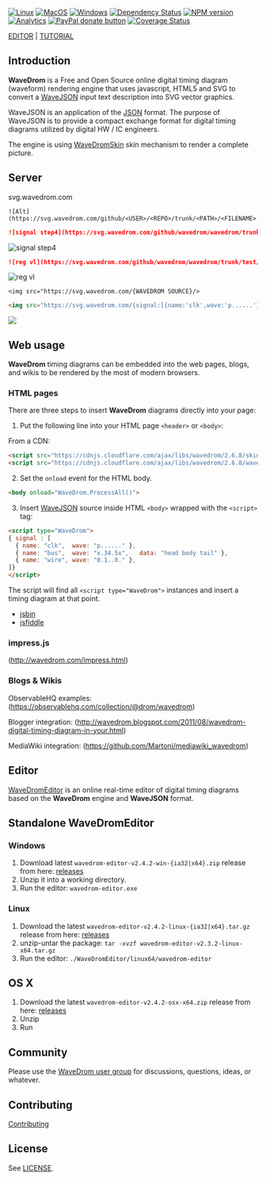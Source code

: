 [![Linux](https://github.com/wavedrom/wavedrom/actions/workflows/linux.yml/badge.svg)](https://github.com/wavedrom/wavedrom/actions/workflows/linux.yml)
[![MacOS](https://github.com/wavedrom/wavedrom/actions/workflows/macos.yml/badge.svg)](https://github.com/wavedrom/wavedrom/actions/workflows/macos.yml)
[![Windows](https://github.com/wavedrom/wavedrom/actions/workflows/windows.yml/badge.svg)](https://github.com/wavedrom/wavedrom/actions/workflows/windows.yml)
[![Dependency Status](https://david-dm.org/wavedrom/wavedrom.svg)](https://david-dm.org/wavedrom/wavedrom)
[![NPM version](https://img.shields.io/npm/v/wavedrom.svg)](https://www.npmjs.org/package/wavedrom)
[![Analytics](https://ga-beacon.appspot.com/UA-21660728-4/wavedrom/readme)](http://wavedrom.com)
<span class="badge-paypal"><a href="https://www.paypal.com/cgi-bin/webscr?cmd=_donations&business=J6WR5E7TJGSY2&lc=US&item_name=WaveDrom&item_number=github&currency_code=USD&bn=PP%2dDonationsBF%3abtn_donate_SM%2egif%3aNonHosted" title="Donate to this project using Paypal"><img src="https://img.shields.io/badge/paypal-donate-yellow.svg" alt="PayPal donate button" /></a></span>
[![Coverage Status](https://coveralls.io/repos/github/wavedrom/wavedrom/badge.svg?branch=trunk)](https://coveralls.io/github/wavedrom/wavedrom?branch=trunk)

[EDITOR](http://wavedrom.com/editor.html) | [TUTORIAL](http://wavedrom.com/tutorial.html)

## Introduction

**WaveDrom** is a Free and Open Source online digital timing diagram (waveform) rendering engine that uses javascript, HTML5 and SVG to convert a [WaveJSON](https://github.com/wavedrom/schema/blob/trunk/WaveJSON.md) input text description into SVG vector graphics.

WaveJSON is an application of the [JSON](http://json.org/) format. The purpose of WaveJSON is to provide a compact exchange format for digital timing diagrams utilized by digital HW / IC engineers.

The engine is using [WaveDromSkin](unpacked/README.md) skin mechanism to render a complete picture.

## Server

svg.wavedrom.com

```
![Alt](https://svg.wavedrom.com/github/<USER>/<REPO>/trunk/<PATH>/<FILENAME>.json5)
```

```md
![signal step4](https://svg.wavedrom.com/github/wavedrom/wavedrom/trunk/test/signal-step4.json5)
```

![signal step4](https://svg.wavedrom.com/github/wavedrom/wavedrom/trunk/test/signal-step4.json5)


```md
![reg vl](https://svg.wavedrom.com/github/wavedrom/wavedrom/trunk/test/reg-vl.json5)
```

![reg vl](https://svg.wavedrom.com/github/wavedrom/wavedrom/trunk/test/reg-vl.json5)

```
<img src="https://svg.wavedrom.com/{WAVEDROM SOURCE}/>
```

```html
<img src="https://svg.wavedrom.com/{signal:[{name:'clk',wave:'p......'},{name:'bus',wave:'x.34.5x',data:'head body tail'},{name:'wire',wave:'0.1..0.'}]}"/>
```

<img src="https://svg.wavedrom.com/{signal:[{name:'clk',wave:'p......'},{name:'bus',wave:'x.34.5x',data:'head body tail'},{name:'wire',wave:'0.1..0.'}]}"/>

## Web usage

**WaveDrom** timing diagrams can be embedded into the web pages, blogs, and wikis to be rendered by the most of modern browsers.

### HTML pages

There are three steps to insert **WaveDrom** diagrams directly into your page:

1) Put the following line into your HTML page ```<header>``` or ```<body>```:

From a CDN:

```html
<script src="https://cdnjs.cloudflare.com/ajax/libs/wavedrom/2.6.8/skins/default.js" type="text/javascript"></script>
<script src="https://cdnjs.cloudflare.com/ajax/libs/wavedrom/2.6.8/wavedrom.min.js" type="text/javascript"></script>
```

2) Set the ``onload`` event for the HTML body.

```html
<body onload="WaveDrom.ProcessAll()">
```

3) Insert [WaveJSON](https://github.com/wavedrom/schema/blob/trunk/WaveJSON.md) source inside HTML ``<body>`` wrapped with the ``<script>`` tag:

```html
<script type="WaveDrom">
{ signal : [
  { name: "clk",  wave: "p......" },
  { name: "bus",  wave: "x.34.5x",   data: "head body tail" },
  { name: "wire", wave: "0.1..0." },
]}
</script>
```

The script will find all ``<script type="WaveDrom">`` instances and insert a timing diagram at that point.


 * [jsbin](http://jsbin.com/uderuw/17)
 * [jsfiddle](http://jsfiddle.net/H7nBn/25)


### impress.js

(http://wavedrom.com/impress.html)


### Blogs & Wikis

ObservableHQ examples: (https://observablehq.com/collection/@drom/wavedrom)

Blogger integration: (http://wavedrom.blogspot.com/2011/08/wavedrom-digital-timing-diagram-in-your.html)

MediaWiki integration: (https://github.com/Martoni/mediawiki_wavedrom)

## Editor

[WaveDromEditor](http://wavedrom.com/editor.html)
is an online real-time editor of digital timing diagrams based on the **WaveDrom** engine and **WaveJSON** format.

## Standalone WaveDromEditor

### Windows
1. Download latest `wavedrom-editor-v2.4.2-win-{ia32|x64}.zip` release from here: [releases](https://github.com/wavedrom/wavedrom.github.io/releases)
2. Unzip it into a working directory.
3. Run the editor: `wavedrom-editor.exe`

### Linux
1. Download the latest `wavedrom-editor-v2.4.2-linux-{ia32|x64}.tar.gz` release from here: [releases](https://github.com/wavedrom/wavedrom.github.io/releases)
2. unzip-untar the package: `tar -xvzf wavedrom-editor-v2.3.2-linux-x64.tar.gz`
3. Run the editor: `./WaveDromEditor/linux64/wavedrom-editor`

## OS X
1. Download the latest `wavedrom-editor-v2.4.2-osx-x64.zip` release from here: [releases](https://github.com/wavedrom/wavedrom.github.io/releases)
2. Unzip
3. Run

## Community

Please use the [WaveDrom user group](http://groups.google.com/group/wavedrom) for discussions, questions, ideas, or whatever.

## Contributing

[Contributing](./.github/CONTRIBUTING.md)

## License

See [LICENSE](https://github.com/wavedrom/wavedrom/blob/trunk/LICENSE).
